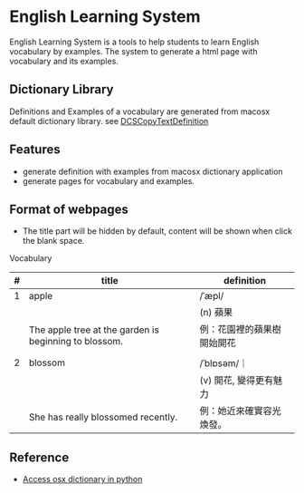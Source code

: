# English Learning System

English Learning System is a tools to help students to learn English vocabulary by examples. The system to generate a html page with vocabulary and its examples.

## Dictionary Library

Definitions and Examples of a vocabulary are generated from macosx default dictionary library. see [DCSCopyTextDefinition][@1]

## Features

- generate definition with examples from macosx dictionary application
- generate pages for vocabulary and examples.
  
## Format of webpages

- The title part will be hidden by default, content will be shown when click the blank space.

Vocabulary

| #   | title                                                 | definition                 |
| --- | ----------------------------------------------------- | -------------------------- |
| 1   | apple                                                 | /ˈæpl/                     |
|     |                                                       | (n) 蘋果                   |
|     | The apple tree at the garden is beginning to blossom. | 例：花園裡的蘋果樹開始開花 |
|     |                                                       |                            |
| 2   | blossom                                               | /ˈblɒsəm/｜                |
|     |                                                       | (v) 開花, 變得更有魅力     |
|     | She has really blossomed recently.                    | 例：她近來確實容光煥發。   |


## Reference

- [Access osx dictionary in python][@2]

<!-- reference links -->

[@1]: https://developer.apple.com/documentation/coreservices/1446842-dcscopytextdefinition
[@2]: https://gist.github.com/lambdamusic/bdd56b25a5f547599f7f

